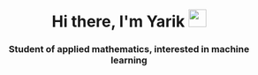 <h1 align="center">Hi there, I'm Yarik
<img src="https://github.com/blackcater/blackcater/raw/main/images/Hi.gif" height="32"/></h1>
<h3 align="center"> Student of applied mathematics, interested in machine learning </h3>
